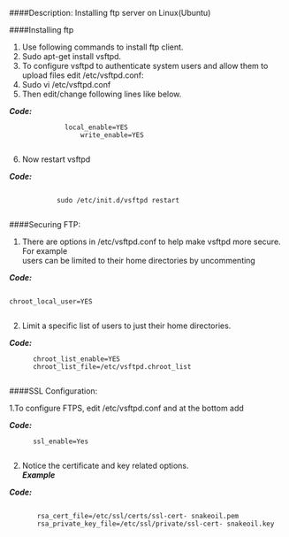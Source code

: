 ####Description:
Installing ftp server on Linux(Ubuntu)

####Installing ftp
1. Use following commands to install ftp client.<br />
2. Sudo apt-get install vsftpd.<br />
3. To configure vsftpd to authenticate system users and allow them to upload files edit /etc/vsftpd.conf:<br />
4. Sudo vi /etc/vsftpd.conf <br />
5. Then edit/change following lines like below.

**_Code:_**

```
              local_enable=YES
                  write_enable=YES
                  
 ```               
                  
6. Now restart vsftpd

**_Code:_**

```

            sudo /etc/init.d/vsftpd restart
            
  ```
  
####Securing FTP:

1. There are options in /etc/vsftpd.conf to help make vsftpd more secure. For example  
      users can be limited to their home directories by uncommenting
      
**_Code:_**

```

chroot_local_user=YES
   
 ```
 
2. Limit a specific list of users to just their home directories.

**_Code:_**

```
      chroot_list_enable=YES
      chroot_list_file=/etc/vsftpd.chroot_list
      
 ```
      
####SSL Configuration:
 
1.To configure FTPS, edit /etc/vsftpd.conf and at the bottom add

**_Code:_**

 ```    
       ssl_enable=Yes
       
 ```
 
2. Notice the certificate and key related options.<br />
**_Example_**

**_Code:_**

 ```

        rsa_cert_file=/etc/ssl/certs/ssl-cert- snakeoil.pem
        rsa_private_key_file=/etc/ssl/private/ssl-cert- snakeoil.key
   
 ```
